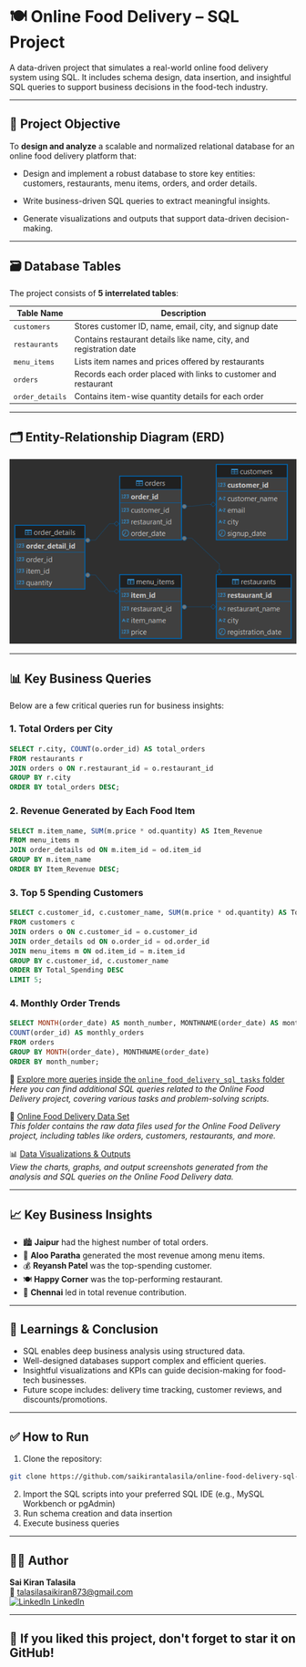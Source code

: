 # 🍽️ Online Food Delivery – SQL Project

A data-driven project that simulates a real-world online food delivery system using SQL. It includes schema design, data insertion, and insightful SQL queries to support business decisions in the food-tech industry.

---

## 📌 Project Objective

To **design and analyze** a scalable and normalized relational database for an online food delivery platform that:

- Design and implement a robust database to store key entities: customers, restaurants, menu items, orders, and order details.

- Write business-driven SQL queries to extract meaningful insights.

- Generate visualizations and outputs that support data-driven decision-making.

---

## 🗃️ Database Tables

The project consists of **5 interrelated tables**:

| Table Name      | Description                                                                 |
|------------------|-----------------------------------------------------------------------------|
| `customers`      | Stores customer ID, name, email, city, and signup date                      |
| `restaurants`    | Contains restaurant details like name, city, and registration date          |
| `menu_items`     | Lists item names and prices offered by restaurants                          |
| `orders`         | Records each order placed with links to customer and restaurant             |
| `order_details`  | Contains item-wise quantity details for each order                          |

---

## 🗂️ Entity-Relationship Diagram (ERD)

![ER Diagram](https://github.com/saikirantalasila/online-food-delivery-sql-project/blob/main/online_food_delivery_sql_tasks/online_food_del_Er_Diagram.png?raw=true)

---

## 📊 Key Business Queries

Below are a few critical queries run for business insights:

### 1. Total Orders per City
```sql
SELECT r.city, COUNT(o.order_id) AS total_orders
FROM restaurants r
JOIN orders o ON r.restaurant_id = o.restaurant_id
GROUP BY r.city
ORDER BY total_orders DESC;
```

### 2. Revenue Generated by Each Food Item
```sql
SELECT m.item_name, SUM(m.price * od.quantity) AS Item_Revenue
FROM menu_items m
JOIN order_details od ON m.item_id = od.item_id
GROUP BY m.item_name
ORDER BY Item_Revenue DESC;
```

### 3. Top 5 Spending Customers
```sql
SELECT c.customer_id, c.customer_name, SUM(m.price * od.quantity) AS Total_Spending
FROM customers c
JOIN orders o ON c.customer_id = o.customer_id
JOIN order_details od ON o.order_id = od.order_id
JOIN menu_items m ON od.item_id = m.item_id
GROUP BY c.customer_id, c.customer_name
ORDER BY Total_Spending DESC
LIMIT 5;
```

### 4. Monthly Order Trends
```sql
SELECT MONTH(order_date) AS month_number, MONTHNAME(order_date) AS month_name, 
COUNT(order_id) AS monthly_orders
FROM orders
GROUP BY MONTH(order_date), MONTHNAME(order_date)
ORDER BY month_number;
```

🔎 [Explore more queries inside the `online_food_delivery_sql_tasks` folder](https://github.com/saikirantalasila/online-food-delivery-sql-project/tree/main/online_food_delivery_sql_tasks)  
*Here you can find additional SQL queries related to the Online Food Delivery project, covering various tasks and problem-solving scripts.*

📂 [Online Food Delivery Data Set](https://github.com/saikirantalasila/online-food-delivery-sql-project/tree/main/Online_Food_Delivery_Data_Set)  
*This folder contains the raw data files used for the Online Food Delivery project, including tables like orders, customers, restaurants, and more.*

📊 [Data Visualizations & Outputs](https://github.com/saikirantalasila/online-food-delivery-sql-project/tree/main/Data%20Visualizations%20%26%20Outputs)  
*View the charts, graphs, and output screenshots generated from the analysis and SQL queries on the Online Food Delivery data.*


---

## 📈 Key Business Insights

- 🏙️ **Jaipur** had the highest number of total orders.
- 🧾 **Aloo Paratha** generated the most revenue among menu items.
- 💰 **Reyansh Patel** was the top-spending customer.
- 🍽️ **Happy Corner** was the top-performing restaurant.
- 🧭 **Chennai** led in total revenue contribution.

---

## 🧠 Learnings & Conclusion

- SQL enables deep business analysis using structured data.
- Well-designed databases support complex and efficient queries.
- Insightful visualizations and KPIs can guide decision-making for food-tech businesses.
- Future scope includes: delivery time tracking, customer reviews, and discounts/promotions.

---

## ✅ How to Run

1. Clone the repository:
```bash
git clone https://github.com/saikirantalasila/online-food-delivery-sql-project.git
```
2. Import the SQL scripts into your preferred SQL IDE (e.g., MySQL Workbench or pgAdmin)
3. Run schema creation and data insertion
4. Execute business queries

---

## 🙋‍♂️ Author

**Sai Kiran Talasila**  
📧 [talasilasaikiran873@gmail.com](mailto:talasilasaikiran873@gmail.com)  
[![LinkedIn](https://cdn-icons-png.flaticon.com/24/174/174857.png) LinkedIn](https://www.linkedin.com/in/saikirantalasila-databasedeveloper/)



---

## 🌟 If you liked this project, don't forget to star it on GitHub!  
